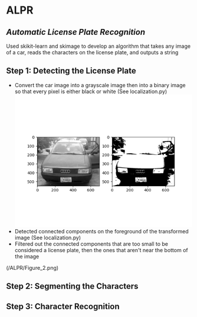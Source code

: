 # ALPR
## _Automatic License Plate Recognition_

Used skikit-learn and skimage to develop an algorithm that takes any image of a car, reads the characters on the license plate, and outputs a string

## Step 1: Detecting the License Plate
 - Convert the car image into a grayscale image then into a binary image so that every pixel is either black or white (See localization.py)
 ![](/ALPR/Figure_1.png)
 - Detected connected components on the foreground of the transformed image (See localization.py)
 - Filtered out the connected components that are too small to be considered a license plate, then the ones that aren't near the bottom of the image

 (/ALPR/Figure_2.png)

## Step 2: Segmenting the Characters

## Step 3: Character Recognition

